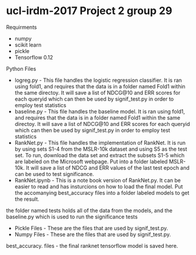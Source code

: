 # ucl-irdm-2017 Project 2 group 29

Requirments
* numpy
* scikit learn
* pickle
* Tensorflow 0.12

Python Files
* logreg.py - This file handles the logistic regression classifier. It is ran using fold1, and requires that the data is in a folder named Fold1 within the same directoy. It will save a list of NDCG@10 and ERR scores for each queryid which can then be used by signif_test.py in order to employ test statistics
* baseline.py - This file handles the baseline model. It is ran using fold1, and requires that the data is in a folder named Fold1 within the same directoy. It will save a list of NDCG@10 and ERR scores for each queryid which can then be used by signif_test.py in order to employ test statistics
* RankNet.py - This file handles the implementation of RankNet. It is run by using sets S1-4 from the MSLR-10k dataset and using S5 as the test set. To run, download the data set and extract the subsets S1-5 which are labeled on the Microsoft webpage. Put into a folder labeled MSLR-10k. It will save a list of NDCG and ERR values of the last test epoch and can be used to test significance.
* RankNet.ipynb - This is a note book version of RankNet.py. It can be easier to read and has insturcions on how to load the final model. Put the accomanying best_accuracy files into a folder labeled models to get the result. 



the folder named tests holds all of the data from the models, and the baseline.py which is used to run the significance tests
* Pickle Files - These are the files that are used by signif_test.py.
* Numpy Files -  These are the files that are used by signif_test.py.

best_accuracy. files - the final ranknet tensorflow model is saved here.  
